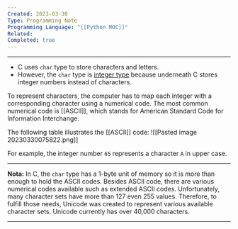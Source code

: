 ```yaml
---
Created: 2023-03-30
Type: Programming Note
Programming Language: "[[Python MOC]]"
Related: 
Completed: true
---
```

---
- C uses `char` type to store characters and letters. 
- However, the `char` type is [integer type](C%20Numbers.md) because underneath C stores integer numbers instead of characters.

To represent characters, the computer has to map each integer with a corresponding character using a numerical code. The most common numerical code is [[ASCII]], which stands for American Standard Code for Information Interchange.

The following table illustrates the [[ASCII]] code:
![[Pasted image 20230330075822.png]]

For example, the integer number `65` represents a character `A` in upper case.

---
**Nota:**
In C, the `char` type has a 1-byte unit of memory so it is more than enough to hold the ASCII codes. Besides ASCII code, there are various numerical codes available such as extended ASCII codes. Unfortunately, many character sets have more than 127 even 255 values. Therefore, to fulfill those needs, Unicode was created to represent various available character sets. Unicode currently has over 40,000 characters.

---
